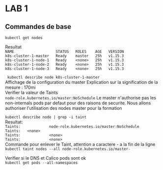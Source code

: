 # LAB 1
## Commandes de base

``kubectl get nodes`` 
 
Resultat  
``NAME                   STATUS   ROLES    AGE   VERSION``  
``k8s-cluster-1-master   Ready    master   25h   v1.15.3``    
``k8s-cluster-1-node-1   Ready    <none>   25h   v1.15.3``  
``k8s-cluster-1-node-2   Ready    <none>   25h   v1.15.3``  
``k8s-cluster-1-node-3   Ready    <none>   25h   v1.15.3``  
  
`` kubectl describe node k8s-cluster-1-master``  
Affichage de la configuration du master
Explication sur la signification de la mesure : 170mi   
Verifier la valeur de Taints  
``node-role.kubernetes.io/master:NoSchedule``
Le master n'authorise pas les non-internals pods par defaut pour 
des raisons de securite. 
Nous allons authoriser l'utilisation des nodes master pour la formation
   
``kubectl describe node | grep -i taint``  
Resultat:   
``Taints:             node-role.kubernetes.io/master:NoSchedule``  
``Taints:   <none>``  
``Taints:             <none>``  
``Taints:             <none>``   
Commande pour enlever le Taint, attention a caractere - a la fin de la ligne  
``kubectl taint nodes --all node-role.kubernetes.io/master-``
  
Verifier si le DNS et Calico pods sont ok  
``kubectl get pods --all-namespaces``  